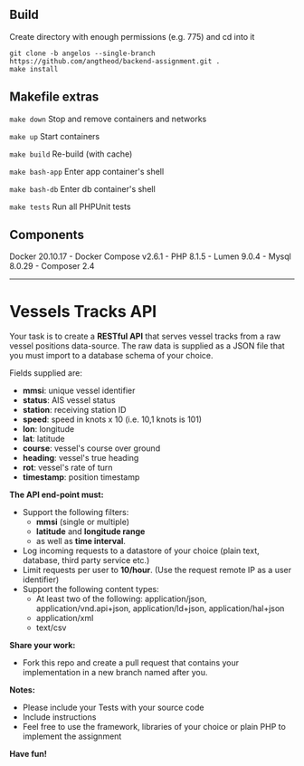 ## Build
Create directory with enough permissions (e.g. 775) and cd into it
```shell
git clone -b angelos --single-branch https://github.com/angtheod/backend-assignment.git .
make install
```

## Makefile extras
`make down`
Stop and remove containers and networks

`make up`
Start containers

`make build`
Re-build (with cache)

`make bash-app`
Enter app container's shell

`make bash-db`
Enter db container's shell

`make tests`
Run all PHPUnit tests


## Components
Docker 20.10.17 - Docker Compose v2.6.1 - PHP 8.1.5 - Lumen 9.0.4 - Mysql 8.0.29 - Composer 2.4

___________________________________________________________

# Vessels Tracks API

Your task is to create a **RESTful API** that serves vessel tracks from a raw vessel positions data-source.
The raw data is supplied as a JSON file that you must import to a database schema of your choice.

Fields supplied are:
* **mmsi**: unique vessel identifier
* **status**: AIS vessel status
* **station**: receiving station ID
* **speed**: speed in knots x 10 (i.e. 10,1 knots is 101)
* **lon**: longitude
* **lat**: latitude
* **course**: vessel's course over ground
* **heading**: vessel's true heading
* **rot**: vessel's rate of turn
* **timestamp**: position timestamp

**The API end-point must:**
* Support the following filters: 
  * **mmsi** (single or multiple)
  * **latitude** and **longitude range**
  * as well as **time interval**.
* Log incoming requests to a datastore of  your choice (plain text, database, third party service etc.)
* Limit requests per user to **10/hour**. (Use the request remote IP as a user identifier)
* Support the following content types:
  * At least two of the following: application/json, application/vnd.api+json, application/ld+json, application/hal+json
  * application/xml
  * text/csv

**Share your work:**
* Fork this repo and create a pull request that contains your implementation in a new branch named after you.


**Notes:** 
* Please include your Tests with your source code
* Include instructions
* Feel free to use the framework, libraries of your choice or plain PHP to implement the assignment

**Have fun!**

